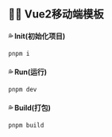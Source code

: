 ## :blue_heart::blue_heart:  Vue2移动端模板



#### :sweat_drops: Init(初始化项目)

```ABAP
pnpm i
```

#### :sweat_drops:  Run(运行)

```ABAP
pnpm dev
```

#### :sweat_drops:  Build(打包)

```ABAP
pnpm build
```
